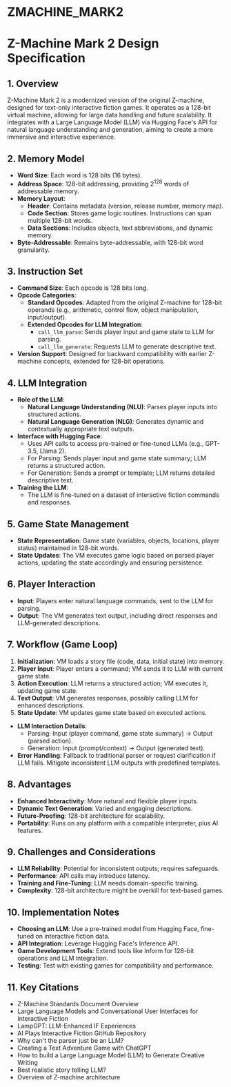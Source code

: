 # ZMACHINE_MARK2

# Z-Machine Mark 2 Design Specification

## 1. Overview

Z-Machine Mark 2 is a modernized version of the original Z-machine, designed for text-only interactive fiction games. It operates as a 128-bit virtual machine, allowing for large data handling and future scalability. It integrates with a Large Language Model (LLM) via Hugging Face's API for natural language understanding and generation, aiming to create a more immersive and interactive experience.

## 2. Memory Model

-   **Word Size**: Each word is 128 bits (16 bytes).
-   **Address Space**: 128-bit addressing, providing 2<sup>128</sup> words of addressable memory.
-   **Memory Layout**:
    -   **Header**: Contains metadata (version, release number, memory map).
    -   **Code Section**: Stores game logic routines. Instructions can span multiple 128-bit words.
    -   **Data Sections**: Includes objects, text abbreviations, and dynamic memory.
-   **Byte-Addressable**: Remains byte-addressable, with 128-bit word granularity.

## 3. Instruction Set

-   **Command Size**: Each opcode is 128 bits long.
-   **Opcode Categories**:
    -   **Standard Opcodes**: Adapted from the original Z-machine for 128-bit operands (e.g., arithmetic, control flow, object manipulation, input/output).
    -   **Extended Opcodes for LLM Integration**:
        -   `call_llm_parse`: Sends player input and game state to LLM for parsing.
        -   `call_llm_generate`: Requests LLM to generate descriptive text.
-   **Version Support**: Designed for backward compatibility with earlier Z-machine concepts, extended for 128-bit operations.

## 4. LLM Integration

-   **Role of the LLM**:
    -   **Natural Language Understanding (NLU)**: Parses player inputs into structured actions.
    -   **Natural Language Generation (NLG)**: Generates dynamic and contextually appropriate text outputs.
-   **Interface with Hugging Face**:
    -   Uses API calls to access pre-trained or fine-tuned LLMs (e.g., GPT-3.5, Llama 2).
    -   For Parsing: Sends player input and game state summary; LLM returns a structured action.
    -   For Generation: Sends a prompt or template; LLM returns detailed descriptive text.
-   **Training the LLM**:
    -   The LLM is fine-tuned on a dataset of interactive fiction commands and responses.

## 5. Game State Management

-   **State Representation**: Game state (variables, objects, locations, player status) maintained in 128-bit words.
-   **State Updates**: The VM executes game logic based on parsed player actions, updating the state accordingly and ensuring persistence.

## 6. Player Interaction

-   **Input**: Players enter natural language commands, sent to the LLM for parsing.
-   **Output**: The VM generates text output, including direct responses and LLM-generated descriptions.

## 7. Workflow (Game Loop)

1.  **Initialization**: VM loads a story file (code, data, initial state) into memory.
2.  **Player Input**: Player enters a command; VM sends it to LLM with current game state.
3.  **Action Execution**: LLM returns a structured action; VM executes it, updating game state.
4.  **Text Output**: VM generates responses, possibly calling LLM for enhanced descriptions.
5.  **State Update**: VM updates game state based on executed actions.
-   **LLM Interaction Details**:
    -   Parsing: Input (player command, game state summary) -> Output (parsed action).
    -   Generation: Input (prompt/context) -> Output (generated text).
-   **Error Handling**: Fallback to traditional parser or request clarification if LLM fails. Mitigate inconsistent LLM outputs with predefined templates.

## 8. Advantages

-   **Enhanced Interactivity**: More natural and flexible player inputs.
-   **Dynamic Text Generation**: Varied and engaging descriptions.
-   **Future-Proofing**: 128-bit architecture for scalability.
-   **Portability**: Runs on any platform with a compatible interpreter, plus AI features.

## 9. Challenges and Considerations

-   **LLM Reliability**: Potential for inconsistent outputs; requires safeguards.
-   **Performance**: API calls may introduce latency.
-   **Training and Fine-Tuning**: LLM needs domain-specific training.
-   **Complexity**: 128-bit architecture might be overkill for text-based games.

## 10. Implementation Notes

-   **Choosing an LLM**: Use a pre-trained model from Hugging Face, fine-tuned on interactive fiction data.
-   **API Integration**: Leverage Hugging Face's Inference API.
-   **Game Development Tools**: Extend tools like Inform for 128-bit operations and LLM integration.
-   **Testing**: Test with existing games for compatibility and performance.

## 11. Key Citations

-   Z-Machine Standards Document Overview
-   Large Language Models and Conversational User Interfaces for Interactive Fiction
-   LampGPT: LLM-Enhanced IF Experiences
-   AI Plays Interactive Fiction GitHub Repository
-   Why can't the parser just be an LLM?
-   Creating a Text Adventure Game with ChatGPT
-   How to build a Large Language Model (LLM) to Generate Creative Writing
-   Best realistic story telling LLM?
-   Overview of Z-machine architecture
